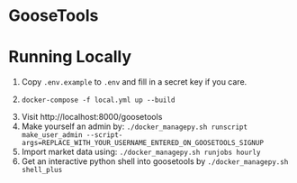 # GooseTools

# Running Locally
1. Copy ```.env.example``` to ```.env``` and fill in a secret key if you care.
2. 
    ```
    docker-compose -f local.yml up --build
    ```
3. Visit http://localhost:8000/goosetools
4. Make yourself an admin by: ```./docker_managepy.sh runscript make_user_admin --script-args=REPLACE_WITH_YOUR_USERNAME_ENTERED_ON_GOOSETOOLS_SIGNUP```
5. Import market data using: ```./docker_managepy.sh runjobs hourly```
6. Get an interactive python shell into goosetools by ```./docker_managepy.sh shell_plus```